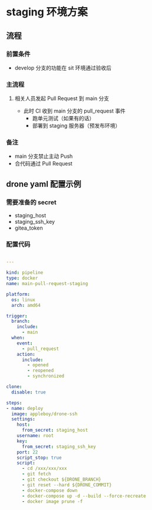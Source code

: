 <!-- ---
hide:
  - footer
--- -->

# staging 环境方案

## 流程

### 前置条件

- develop 分支的功能在 sit 环境通过验收后

### 主流程

1. 相关人员发起 Pull Request 到 main 分支

      - 此时 CI 收到 main 分支的 pull_request 事件
          - 跑单元测试（如果有的话）
          - 部署到 staging 服务器（预发布环境）

### 备注

- main 分支禁止主动 Push
- 合代码通过 Pull Request

## drone yaml 配置示例

### 需要准备的 secret

- staging_host
- staging_ssh_key
- gitea_token

### 配置代码

```yaml

---

kind: pipeline
type: docker
name: main-pull-request-staging

platform:
  os: linux
  arch: amd64

trigger:
  branch:
    include:
      - main
  when:
    event:
      - pull_request
    action:
      include:
        - opened
        - reopened
        - synchronized

clone:
  disable: true

steps:
- name: deploy
  image: appleboy/drone-ssh
  settings:
    host:
      from_secret: staging_host
    username: root
    key:
      from_secret: staging_ssh_key
    port: 22
    script_stop: true
    script:
      - cd /xxx/xxx/xxx
      - git fetch
      - git checkout ${DRONE_BRANCH}
      - git reset --hard ${DRONE_COMMIT}
      - docker-compose down
      - docker-compose up -d --build --force-recreate
      - docker image prune -f

```